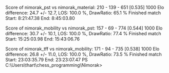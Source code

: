 Score of nimorak_pst vs nimorak_material: 210 - 139 - 651  [0.535] 1000
Elo difference: 24.7 +/- 12.7, LOS: 100.0 %, DrawRatio: 65.1 %
Finished match
Start:  8:21:47.38
End:    8:45:03.80

Score of nimorak_mobility vs nimorak_pst: 157 - 69 - 774  [0.544] 1000
Elo difference: 30.7 +/- 10.1, LOS: 100.0 %, DrawRatio: 77.4 %
Finished match
Start: 15:25:03.98
End:   15:43:06.76

Score of nimorak_tff vs nimorak_mobility: 171 - 94 - 735  [0.538] 1000
Elo difference: 26.8 +/- 11.0, LOS: 100.0 %, DrawRatio: 73.5 %
Finished match
Start: 23:03:35.79
End:   23:23:07.47
PS C:\Users\thart\chess_programming\Nimorak>